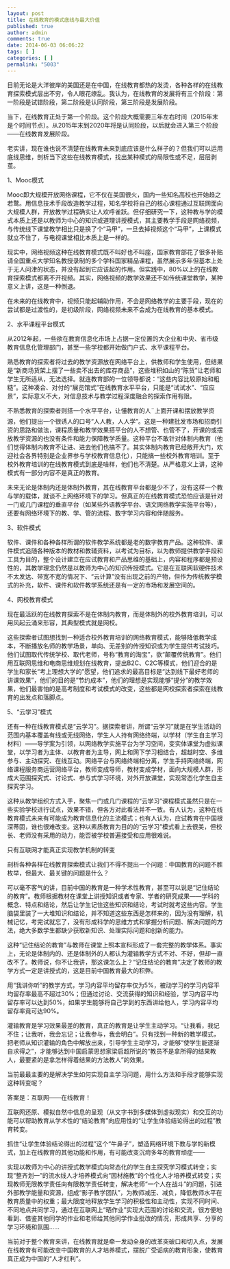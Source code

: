 ```yaml
---
layout: post
title: 在线教育的模式底线与最大价值
published: true
author: admin
comments: true
date: 2014-06-03 06:06:22
tags: [ ]
categories: [ ]
permalink: "5003"
---
```


  目前无论是大洋彼岸的美国还是在中国，在线教育都热的发烫，各种各样的在线教育探索模式层出不穷，令人眼花缭乱。我认为，在线教育的发展将有三个阶段：第一阶段是试错阶段，第二阶段是认同阶段，第三阶段是发展阶段。



  当下，在线教育正处于第一个阶段。这个阶段大概需要三年左右时间（2015年末是个时间节点）。从2015年末到2020年将是认同阶段，以后就会进入第三个阶段——在线教育发展阶段。



  老实讲，现在谁也说不清楚在线教育未来到底应该是什么样子的？但我们可以运用底线思维，剖析当下这些在线教育模式，找出某种模式的局限性或不足，层层剥茧。



  1、Mooc模式



  Mooc即大规模开放网络课程，它不仅在美国很火，国内一些知名高校也开始趋之若鹜。用信息技术手段改造教学过程，知名学校将自己的核心课程通过互联网面向大规模人群，开放教学过程确实让人欢呼雀跃。但仔细研究一下，这种教与学的模式本质上还是以教师为中心的知识或道理讲授模式，其主要教学手段是网络视频，与传统线下课堂教学相比只是换了个“马甲”，一旦去掉视频这个“马甲”，上课模式就立不住了，与电视课堂相比本质上是一样的。



  现实中，网络视频这种在线教育模式既不叫好也不叫座，国家教育部花了很多补贴请全国重点大学知名教授录制的多个学科国家精品课程，虽然展示多年但基本上处于无人问津的状态，并没有起到它应该起的作用。但实践中，80%以上的在线教育探索模式都离不开视频。其实，网络视频的教学效果还不如传统课堂教学，某种意义上讲，这是一种倒退。



  在未来的在线教育中，视频只能起辅助作用，不会是网络教学的主要手段，现在的尝试都是过渡性的，是初级阶段，网络视频未来不会成为在线教育的基本模式。



  2、水平课程平台模式



  从2012年起，一些欲在教育信息化市场上占据一定位置的大企业和中央、省市级教育信息化管理部门，甚至一些学校都开始做门户式、水平课程平台。



  熟悉教育的探索者将过去的教学资源放在网络平台上，供教师和学生使用，但结果是“新商场货架上摆了一些卖不出去的库存商品”，这些堆积如山的“陈货”让老师和学生无所适从，无法选择。就连教育部的一位领导都说：“这些内容比较原始和粗糙”。这种凑合、对付的“展览馆式”在线教育水平平台，只能是“试试水”、“应应景”，实际意义不大，对信息技术与教学过程深度融合的探索作用有限。



  不熟悉教育的探索者则搭一个水平平台，让懂教育的人¨上面开课和摆放教学资源，他们提出一个很诱人的口号“人人教，人人学”。这是一种建批发市场和招商引资的思路和做法，课程质量和教学效果搭平台的人不想管、也管不了，开课的或摆放教学资源的也没有条件和能力保障教学质量。这种平台不敢针对体制内教育（他们觉得体制内教育不让进、进去他们也搞不了。其实体制内教育已经敞开大门，欢迎社会各界特别是企业界参与学校教育信息化），只能搞一些校外教育培训。至于校外教育培训的在线教育模式到底是啥样，他们也不清楚。从严格意义上讲，这种模式有一部分内容不是真正的教育。



  未来无论是体制内还是体制外教育，其在线教育平台都是少不了，没有这样一个教与学的载体，就谈不上网络环境下的学习。但真正的在线教育模式恐怕应该是针对一门或几门课程的垂直平台（如某些外语教学平台、语文网络教学实施平台等），还要有网络环境下的教、学、管的流程、数字学习内容和伴随服务。



  3、软件模式



  软件、课件和各种各样所谓的软件教学系统都是老的数字教育产品。这种软件、课件模式追随各种版本的教材和教辅资料，以考试为目标，以为教师提供教学手段和工具为目的，整个设计建立在应试教育和产品思维的基础上，内容和程序都是预设性的，其教学理念仍然是以教师为中心的知识传授模式。它是在互联网软硬件技术不太发达、带宽不宽的情况下、“云计算”没有出现之前的产物，但作为传统教学模式的补充，软件、课件和软件教学系统还是有一定的市场和发展空间的。



  4、网校教育模式



  现在最活跃的在线教育探索不是在体制内教育，而是体制外的校外教育培训，可以用风起云涌来形容，其典型模式就是网校。



  这些探索者试图想找到一种适合校外教育培训的网络教育模式，能够降低教学成本，不断播放名师的教学场景，单向、无差别的传授知识或为学生提供考试技巧。他们试图取代传统学校、取代老师，号称“教育的淘宝”，欲“颠覆传统教育”。他们用互联网思维和电商思维规划在线教育，提出B2C、C2C等模式，他们迎合的是学生和家长“考上理想大学的”愿望，他们追求的最高目标是“达到线下最好老师的讲课效果”，他们的目的是“节约成本”，他们的理想是实现能够“提分”的教学效果，他们最害怕的是高考制度和考试模式的改变，这些都是网校探索者探索在线教育的出发点和落脚点。



  5、“云学习”模式



  还有一种在线教育模式是“云学习”。据探索者讲，所谓“云学习”就是在学生活动的范围内基本覆盖有线或无线网络，学生人人持有网络终端，以学材（学生自主学习材料）——导学案为引领，以网络教学实施平台为学习空间，变实体课堂为虚拟课堂，以学习者为主体、以教育者为主导，网上和网下学习相结合，超越时空、多维参与、主动探究、在线互动。网络平台与网络终端相分离，学生手持网络终端，网络课程服务商运营网络平台，教师变成导师，教材变成学材，面向大规模人群，形成大范围探究式、讨论式、参与式学习环境，对外开放课堂，实现常态化学生自主探究学习。



  这种从教学组织方式入手，聚焦一门或几门课程的“云学习”课程模式虽然只是在一些实验学校进行试点，效果不错，但各方对此看法并不一致。有人认为，这种在线教育模式未来有可能成为教育信息化的主流模式；也有人认为，应试教育在中国根深蒂固，谁也很难改变。这种以素质教育为目的的“云学习”模式看上去很美，但校长、老师没有采用的动力，能否被学校普遍接受和应用很难说。



  只有互联网才能真正实现教学机制的转变



  剖析各种各样在线教育探索模式让我们不得不提出一个问题：中国教育的问题不胜枚举，但最大、最关键的问题是什么？



  可以毫不客气的讲，目前中国的教育是一种学术性教育，甚至可以说是“记住结论的教育”。教师根据教材在课堂上讲授知识或者专家、学者的研究成果——学科的概念、特点和结论，然后让学生记住这些知识和结论，考试时就考这些内容。学生脑袋里装了一大堆知识和结论，并不知道这些东西是怎样来的，因为没有理解，机械记忆，考完试就忘了，没有形成科学的思维方式和掌握分析问题、解决问题的方法，绝大多数学生都缺少获取新知识、处理实际问题和创新的能力。



  这种“记住结论的教育”与教师在课堂上照本宣科形成了一套完整的教学体系。事实上，无论是体制内的、还是体制外的人都认为灌输教学方式不对、不好，但却一直改不了。教师说，你不让我讲，那这课怎么上？“记住结论的教育”决定了教师的教学方式一定是讲授式的，这是目前中国教育最大的积弊。



  用“我讲你听”的教学方式，学习内容平均留存率仅为5%，被动学习的学习内容平均留存率最高不超过30%；但通过讨论、交流获得的知识和经验，学习内容平均留存率可以达到50%，如果学生能够将自己学到的东西讲给他人，学习内容平均留存率竟可达90%。



  灌输教育是学习效果最差的教育，真正的教育是让学生主动学习。“让我看，我记不住；让我听，我会忘记；让我参与，我会明白”。只有找到一种新的教学模式，把老师从知识灌输的角色中解放出来，引导学生主动学习，才能够“使学生能逐渐自求得之”，才能够达到中国启蒙思想家梁启超所说的“教员不是拿所得的结果教人，最要紧的是拿怎样得着结果的方法教人”的效果。



  当前最最主要的是解决学生如何实现自主学习问题，用什么方法和手段才能够实现这种转变呢？



  答案是：互联网——在线教育！



  互联网还原、模拟自然中信息的呈现（从文字书到多媒体到虚拟现实）和交互的功能可以帮助教育从学术性的“结论教育”向应用性的“让学生体验结论得出的过程”教育转变。



  抓住“让学生体验结论得出的过程”这个“牛鼻子”，塑造网络环境下教与学的新模式，加上在线教育的其他功能和作用，有可能改变沉疴多年的教育顽症——



  实现以教师为中心的讲授式教学模式向常态化的学生自主探究学习模式转变；实现“整齐划一”的流水线人才培养模式向“因材施教”的个性化人才培养模式转变；实现教师无限教学责任向有限教学责任转变，解决老师“一个人在战斗”的问题，引进外部教学能量和资源，组成“影子教学团队”，为教师减压、减负，降低教师水平在教育质量中的权重；最大限度地释放学生学习的积极性和主动性，实现不同时间、不同地点共同学习，通过在互联网上“晒作业”实现大范围的讨论和交流，很方便地看到、借鉴其他同学的作业和老师给其他同学作业批改的情况，形成共享、分享的学习环境和氛围……



  当前对于整个教育来讲，在线教育就是牵一发动全身的改革突破口和切入点，发展在线教育有可能改变中国教育的人才培养模式，摆脱广受诟病的教育形象，使教育真正成为中国的“人才红利”。
